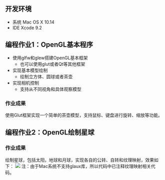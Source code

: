 ## 开发环境

* 系统 Mac OS X 10.14
* IDE Xcode 9.2

## 编程作业1：OpenGL基本程序

* 使用glfw和glew搭建OpenGL基本框架
  * 也可以使用glut或者Qt等其他框架
* 实现基本模型绘制
  * 绘制立方体、圆球或者茶壶
* 实现相机控制
  * 支持从不同视角和具体观察模型

### 作业成果

使用Glut框架实现一个简单的茶壶模型，支持鼠标、键盘进行旋转、缩放等功能。

## 编程作业2：OpenGL绘制星球

### 作业成果

绘制星球，包括太阳，地球和月球，实现各自的公转、自转和纹理映射，效果如下：
![](https://i.ibb.co/NNR64d0/1546337072489.jpg)
注：由于Mac系统不支持glaux库，所以代码中已注释纹理映射相关代码。

